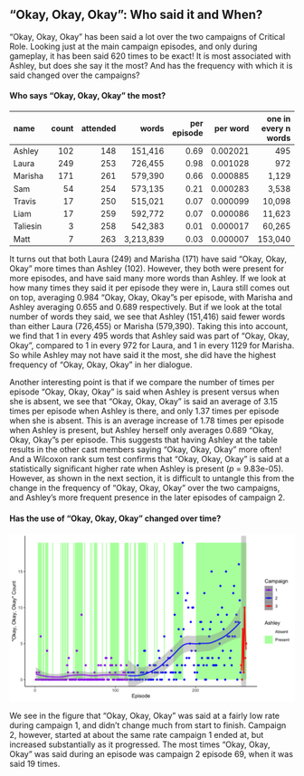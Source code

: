 
## “Okay, Okay, Okay”: Who said it and When?

“Okay, Okay, Okay” has been said a lot over the two campaigns of
Critical Role. Looking just at the main campaign episodes, and only
during gameplay, it has been said 620 times to be exact\! It is most
associated with Ashley, but does she say it the most? And has the
frequency with which it is said changed over the campaigns?

#### Who says “Okay, Okay, Okay” the most?

| name     | count | attended |     words | per episode | per word | one in every n words |
| :------- | ----: | -------: | --------: | ----------: | -------: | -------------------: |
| Ashley   |   102 |      148 |   151,416 |        0.69 | 0.002021 |                  495 |
| Laura    |   249 |      253 |   726,455 |        0.98 | 0.001028 |                  972 |
| Marisha  |   171 |      261 |   579,390 |        0.66 | 0.000885 |                1,129 |
| Sam      |    54 |      254 |   573,135 |        0.21 | 0.000283 |                3,538 |
| Travis   |    17 |      250 |   515,021 |        0.07 | 0.000099 |               10,098 |
| Liam     |    17 |      259 |   592,772 |        0.07 | 0.000086 |               11,623 |
| Taliesin |     3 |      258 |   542,383 |        0.01 | 0.000017 |               60,265 |
| Matt     |     7 |      263 | 3,213,839 |        0.03 | 0.000007 |              153,040 |

It turns out that both Laura (249) and Marisha (171) have said “Okay,
Okay, Okay” more times than Ashley (102). However, they both were
present for more episodes, and have said many more words than Ashley. If
we look at how many times they said it per episode they were in, Laura
still comes out on top, averaging 0.984 “Okay, Okay, Okay”s per episode,
with Marisha and Ashley averaging 0.655 and 0.689 respectively. But if
we look at the total number of words they said, we see that Ashley
(151,416) said fewer words than either Laura (726,455) or Marisha
(579,390). Taking this into account, we find that 1 in every 495 words
that Ashley said was part of “Okay, Okay, Okay”, compared to 1 in every
972 for Laura, and 1 in every 1129 for Marisha. So while Ashley may not
have said it the most, she did have the highest frequency of “Okay,
Okay, Okay” in her dialogue.

Another interesting point is that if we compare the number of times per
episode “Okay, Okay, Okay” is said when Ashley is present versus when
she is absent, we see that “Okay, Okay, Okay” is said an average of 3.15
times per episode when Ashley is there, and only 1.37 times per episode
when she is absent. This is an average increase of 1.78 times per
episode when Ashley is present, but Ashley herself only averages 0.689
“Okay, Okay, Okay”s per episode. This suggests that having Ashley at
the table results in the other cast members saying “Okay, Okay, Okay”
more often\! And a Wilcoxon rank sum test confirms that “Okay, Okay,
Okay” is said at a statistically significant higher rate when Ashley is
present (*p* = 9.83e-05). However, as shown in the next section, it is
difficult to untangle this from the change in the frequency of “Okay,
Okay, Okay” over the two campaigns, and Ashley’s more frequent presence
in the later episodes of campaign 2.

#### Has the use of “Okay, Okay, Okay” changed over time?

![Okay](../plots/okay_okay_okay.png)

We see in the figure that “Okay, Okay, Okay” was said at a fairly low
rate during campaign 1, and didn’t change much from start to finish.
Campaign 2, however, started at about the same rate campaign 1 ended at,
but increased substantially as it progressed. The most times “Okay,
Okay, Okay” was said during an episode was campaign 2 episode 69, when
it was said 19 times.

